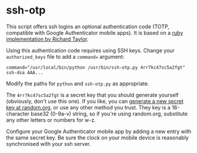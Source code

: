 ssh-otp
=======

This script offers ssh logins an optional authentication code (TOTP, compatible with Google Authenticator mobile apps). It is based on a [ruby implementation by Richard Taylor][1].

Using this authentication code requires using SSH keys. Change your `authorized_keys` file to add a `command=` argument:

    command="/usr/local/bin/python /usr/bin/ssh-otp.py 4rr7kc47sc5a2fgt" ssh-dsa AAA...

Modify the paths for `python` and `ssh-otp.py` as appropriate.

The `4rr7kc47sc5a2fgt` is a secret key that you should generate yourself (obviously, don't use this one). If you like, you can [generate a new secret key at random.org][2], or use any other method you trust. They key is a 16-character base32 (0-9a-v) string, so if you're using random.org, substitute any other letters or numbers for w-z.

Configure your Google Authenticator mobile app by adding a new entry with the same secret key. Be sure the clock on your mobile device is reasonably synchronised with your ssh server.

  [1]: https://moocode.com/posts/5-simple-two-factor-ssh-authentication
  [2]: https://www.random.org/strings/?num=10&len=16&digits=on&loweralpha=on&unique=on&format=html&rnd=new

